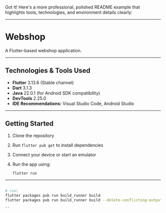 Got it! Here's a more professional, polished README example that highlights tools, technologies, and environment details clearly:

---

# Webshop

A Flutter-based webshop application.

---

## Technologies & Tools Used

* **Flutter** 3.13.6 (Stable channel)
* **Dart** 3.1.3
* **Java** 22.0.1 (for Android SDK compatibility)
* **DevTools** 2.25.0
* **IDE Recommendations:** Visual Studio Code, Android Studio

---

## Getting Started

1. Clone the repository
2. Run `flutter pub get` to install dependencies
3. Connect your device or start an emulator
4. Run the app using:

   ```bash
   flutter run
   ```

---


```bash

# run: 
flutter packages pub run build_runner build
flutter packages pub run build_runner build --delete-conflicting-outputs

``